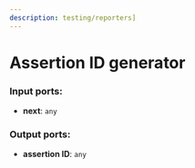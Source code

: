 ```yaml
---
description: testing/reporters]
---
```


# Assertion ID generator

### Input ports:

* __next__: `any`

### Output ports:

* __assertion ID__: `any`

